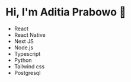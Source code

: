 # Hi, I'm Aditia Prabowo 👋

* React
* React Native
* Next JS
* Node.js
* Typescript
* Python
* Tailwind css
* Postgresql
